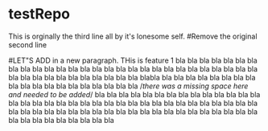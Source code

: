 # testRepo
This is orginally the third line all by it's lonesome self.
#Remove the original second line

#LET"S ADD in a new paragraph.  THis is feature 1
bla bla bla bla bla bla bla bla bla bla bla bla bla bla bla 
bla bla bla bla bla bla bla bla bla bla bla bla bla bla bla bla bla bla bla bla 
bla bla bla bla blabla bla bla bla bla 
bla bla bla bla bla bla bla bla bla bla 
bla bla bla bla bla /*there was a missing space here and needed to be added*/
bla bla bla bla bla bla bla bla bla bla bla bla bla bla bla 
bla bla bla bla bla bla bla bla bla bla
bla bla bla bla bla
bla bla bla bla bla
bla bla bla bla bla
bla bla bla bla bla
 bla bla bla bla bla bla bla bla bla bla bla bla bla bla bla bla bla bla bla bla
